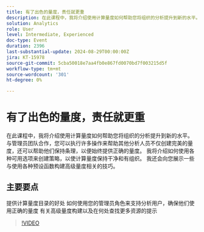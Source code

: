 ```yaml
---
title: 有了出色的量度，责任就更重
description: 在此课程中，我将介绍使用计算量度如何帮助您将组织的分析提升到新的水平。 与管理员团队合作，您可以执行许多操作来帮助其他分析人员不仅创建完美的量度，还可以帮助他们保持条理，以便始终提供正确的量度。 我将介绍如何使用各种可用选项来创建策略，以使计算量度保持干净和有组织。 我还会向您展示一些与使用各种预设函数构建高级量度相关的技巧。 提供计算量度目录的好处如何使用您的管理员角色来支持分析用户，让他们确信自己的量度使用了正确的量度有关高级量度构建的提示以及在何处查找更多资源
solution: Analytics
role: User
level: Intermediate, Experienced
doc-type: Event
duration: 2396
last-substantial-update: 2024-08-29T00:00:00Z
jira: KT-15978
source-git-commit: 5cba50018e7aa4fb0e867fd0070bd7f003215d5f
workflow-type: tm+mt
source-wordcount: '301'
ht-degree: 0%

---
```



# 有了出色的量度，责任就更重

在此课程中，我将介绍使用计算量度如何帮助您将组织的分析提升到新的水平。 与管理员团队合作，您可以执行许多操作来帮助其他分析人员不仅创建完美的量度，还可以帮助他们保持条理，以便始终提供正确的量度。 我将介绍如何使用各种可用选项来创建策略，以使计算量度保持干净和有组织。 我还会向您展示一些与使用各种预设函数构建高级量度相关的技巧。

## 主要要点

提供计算量度目录的好处
如何使用您的管理员角色来支持分析用户，确保他们使用正确的量度
有关高级量度构建以及在何处查找更多资源的提示

>[!VIDEO](https://video.tv.adobe.com/v/3432750/?learn=on)
